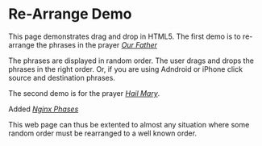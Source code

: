 # Re-Arrange Demo
This page demonstrates drag and drop in HTML5. The first
demo is to re-arrange the phrases in the prayer <a href="ourfather.html"><i>Our Father</i></a>

The phrases are displayed in random order. The user drags and drops the phrases in the right order.
Or, if you are using Adndroid or iPhone click source and destination phrases.

The second demo is for the prayer <a href="hailmary.html"><i>Hail Mary</i></a>.

Added <a href="nginx-phases.html"><i>Nginx Phases</i></a>

This web page can thus be extented to almost any situation where some random order must be rearranged to a well known order.


